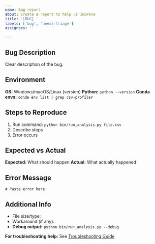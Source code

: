 ```yaml
---
name: Bug report
about: Create a report to help us improve
title: '[BUG] '
labels: ['bug', 'needs-triage']
assignees: ''

---
```


## Bug Description
Clear description of the bug.

## Environment
**OS:** Windows/macOS/Linux (version)
**Python:** `python --version`
**Conda envs:** `conda env list | grep csv-profiler`

## Steps to Reproduce
1. Run command: `python bin/run_analysis.py file.csv`
2. Describe steps
3. Error occurs

## Expected vs Actual
**Expected:** What should happen
**Actual:** What actually happened

## Error Message
```text
# Paste error here
```

## Additional Info
- File size/type:
- Workaround (if any):
- **Debug output:** `python bin/run_analysis.py --debug`

**For troubleshooting help:** See [Troubleshooting Guide](../docs/TROUBLESHOOTING.md)